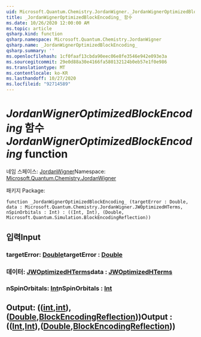 ```yaml
---
uid: Microsoft.Quantum.Chemistry.JordanWigner._JordanWignerOptimizedBlockEncoding_
title: _JordanWignerOptimizedBlockEncoding_ 함수
ms.date: 10/26/2020 12:00:00 AM
ms.topic: article
qsharp.kind: function
qsharp.namespace: Microsoft.Quantum.Chemistry.JordanWigner
qsharp.name: _JordanWignerOptimizedBlockEncoding_
qsharp.summary: ''
ms.openlocfilehash: 1cf0faaf13cbda90eec06e8fe3546e942e093e3a
ms.sourcegitcommit: 29e0d88a30e4166fa580132124b0eb57e1f0e986
ms.translationtype: MT
ms.contentlocale: ko-KR
ms.lasthandoff: 10/27/2020
ms.locfileid: "92714589"
---
```

# <a name="_jordanwigneroptimizedblockencoding_-function"></a><span data-ttu-id="2ab2f-102">_JordanWignerOptimizedBlockEncoding_ 함수</span><span class="sxs-lookup"><span data-stu-id="2ab2f-102">_JordanWignerOptimizedBlockEncoding_ function</span></span>

<span data-ttu-id="2ab2f-103">네임 스페이스: [JordanWigner](xref:Microsoft.Quantum.Chemistry.JordanWigner)</span><span class="sxs-lookup"><span data-stu-id="2ab2f-103">Namespace: [Microsoft.Quantum.Chemistry.JordanWigner](xref:Microsoft.Quantum.Chemistry.JordanWigner)</span></span>

<span data-ttu-id="2ab2f-104">패키지 [](https://nuget.org/packages/)</span><span class="sxs-lookup"><span data-stu-id="2ab2f-104">Package: [](https://nuget.org/packages/)</span></span>




```qsharp
function _JordanWignerOptimizedBlockEncoding_ (targetError : Double, data : Microsoft.Quantum.Chemistry.JordanWigner.JWOptimizedHTerms, nSpinOrbitals : Int) : ((Int, Int), (Double, Microsoft.Quantum.Simulation.BlockEncodingReflection))
```


## <a name="input"></a><span data-ttu-id="2ab2f-105">입력</span><span class="sxs-lookup"><span data-stu-id="2ab2f-105">Input</span></span>

### <a name="targeterror--double"></a><span data-ttu-id="2ab2f-106">targetError: [Double](xref:microsoft.quantum.lang-ref.double)</span><span class="sxs-lookup"><span data-stu-id="2ab2f-106">targetError : [Double](xref:microsoft.quantum.lang-ref.double)</span></span>




### <a name="data--jwoptimizedhterms"></a><span data-ttu-id="2ab2f-107">데이터: [JWOptimizedHTerms](xref:Microsoft.Quantum.Chemistry.JordanWigner.JWOptimizedHTerms)</span><span class="sxs-lookup"><span data-stu-id="2ab2f-107">data : [JWOptimizedHTerms](xref:Microsoft.Quantum.Chemistry.JordanWigner.JWOptimizedHTerms)</span></span>




### <a name="nspinorbitals--int"></a><span data-ttu-id="2ab2f-108">nSpinOrbitals: [Int](xref:microsoft.quantum.lang-ref.int)</span><span class="sxs-lookup"><span data-stu-id="2ab2f-108">nSpinOrbitals : [Int](xref:microsoft.quantum.lang-ref.int)</span></span>





## <a name="output--intintdoubleblockencodingreflection"></a><span data-ttu-id="2ab2f-109">Output: (([int](xref:microsoft.quantum.lang-ref.int),[int](xref:microsoft.quantum.lang-ref.int)), ([Double](xref:microsoft.quantum.lang-ref.double),[BlockEncodingReflection](xref:Microsoft.Quantum.Simulation.BlockEncodingReflection)))</span><span class="sxs-lookup"><span data-stu-id="2ab2f-109">Output : (([Int](xref:microsoft.quantum.lang-ref.int),[Int](xref:microsoft.quantum.lang-ref.int)),([Double](xref:microsoft.quantum.lang-ref.double),[BlockEncodingReflection](xref:Microsoft.Quantum.Simulation.BlockEncodingReflection)))</span></span>

